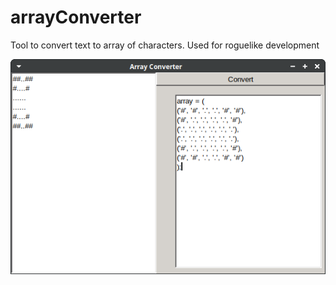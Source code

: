 # arrayConverter
Tool to convert text to array of characters. Used for roguelike development

![Linux screenshot](linux.png)
